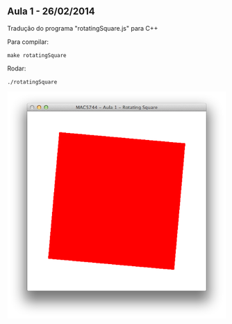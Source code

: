 ## Aula 1 - 26/02/2014

Tradução do programa "rotatingSquare.js" para C++

Para compilar:

    make rotatingSquare

Rodar:

    ./rotatingSquare

![Imagem](screenshot.png)
